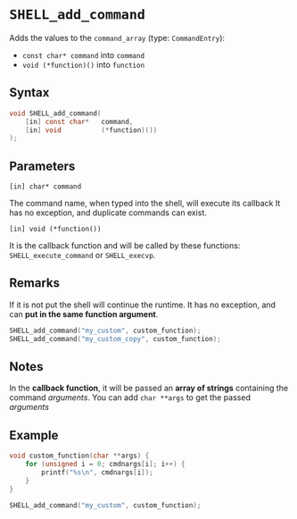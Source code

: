 # `SHELL_add_command`

Adds the values to the `command_array` (type: `CommandEntry`):
- `const char* command` into `command`
- `void (*function)()` into `function`

## Syntax

```C
void SHELL_add_command(
	[in] const char*   command,
	[in] void          (*function)())
);
```

## Parameters

`[in] char* command`

The command name, when typed into the shell, will execute its callback
It has no exception, and duplicate commands can exist.

`[in] void (*function())`

It is the callback function and will be called by these functions: `SHELL_execute_command` or `SHELL_execvp`.

## Remarks

If it is not put the shell will continue the runtime.
It has no exception, and can **put in the same function argument**.

```C
SHELL_add_command("my_custom", custom_function);
SHELL_add_command("my_custom_copy", custom_function);
```

## Notes

In the **callback function**, it will be passed an **array of strings** containing the command *arguments*. You can add `char **args` to get the passed *arguments*

## Example

```C
void custom_function(char **args) {
	for (unsigned i = 0; cmdnargs[i]; i++) {
		printf("%s\n", cmdnargs[i]);
	}
}

SHELL_add_command("my_custom", custom_function);
```

